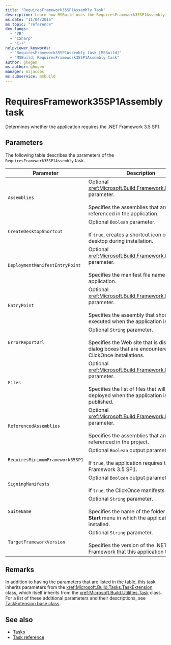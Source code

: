 ```yaml
---
title: "RequiresFramework35SP1Assembly Task"
description: Learn how MSBuild uses the RequiresFramework35SP1Assembly task to determine whether the application requires .NET Framework 3.5 SP1.
ms.date: "11/04/2016"
ms.topic: "reference"
dev_langs:
  - "VB"
  - "CSharp"
  - "C++"
helpviewer_keywords:
  - "RequiresFramework35SP1Assembly task [MSBuild]"
  - "MSBuild, RequiresFramework35SP1Assembly task"
author: ghogen
ms.author: ghogen
manager: mijacobs
ms.subservice: msbuild
---
```

# RequiresFramework35SP1Assembly task

Determines whether the application requires the .NET Framework 3.5 SP1.

## Parameters

 The following table describes the parameters of the `RequiresFramework35SP1Assembly` task.

|Parameter|Description|
|---------------|-----------------|
|`Assemblies`|Optional <xref:Microsoft.Build.Framework.ITaskItem>`[]` parameter.<br /><br /> Specifies the assemblies that are referenced in the application.|
|`CreateDesktopShortcut`|Optional `Boolean` parameter.<br /><br /> If `true`, creates a shortcut icon on the desktop during installation.|
|`DeploymentManifestEntryPoint`|Optional <xref:Microsoft.Build.Framework.ITaskItem> parameter.<br /><br /> Specifies the manifest file name for the application.|
|`EntryPoint`|Optional <xref:Microsoft.Build.Framework.ITaskItem> parameter.<br /><br /> Specifies the assembly that should be executed when the application is run.|
|`ErrorReportUrl`|Optional `String` parameter.<br /><br /> Specifies the Web site that is displayed in dialog boxes that are encountered during ClickOnce installations.|
|`Files`|Optional <xref:Microsoft.Build.Framework.ITaskItem>`[]` parameter.<br /><br /> Specifies the list of files that will be deployed when the application is published.|
|`ReferencedAssemblies`|Optional <xref:Microsoft.Build.Framework.ITaskItem>`[]` parameter.<br /><br /> Specifies the assemblies that are referenced in the project.|
|`RequiresMinimumFramework35SP1`|Optional `Boolean` output parameter.<br /><br /> If `true`, the application requires the .NET Framework 3.5 SP1.|
|`SigningManifests`|Optional `Boolean` output parameter.<br /><br /> If `true`, the ClickOnce manifests are signed.|
|`SuiteName`|Optional `String` parameter.<br /><br /> Specifies the name of the folder on the **Start** menu in which the application will be installed.|
|`TargetFrameworkVersion`|Optional `String` parameter.<br /><br /> Specifies the version of the .NET Framework that this application targets.|

## Remarks

 In addition to having the parameters that are listed in the table, this task inherits parameters from the <xref:Microsoft.Build.Tasks.TaskExtension> class, which itself inherits from the <xref:Microsoft.Build.Utilities.Task> class. For a list of these additional parameters and their descriptions, see [TaskExtension base class](../msbuild/taskextension-base-class.md).

## See also

- [Tasks](../msbuild/msbuild-tasks.md)
- [Task reference](../msbuild/msbuild-task-reference.md)